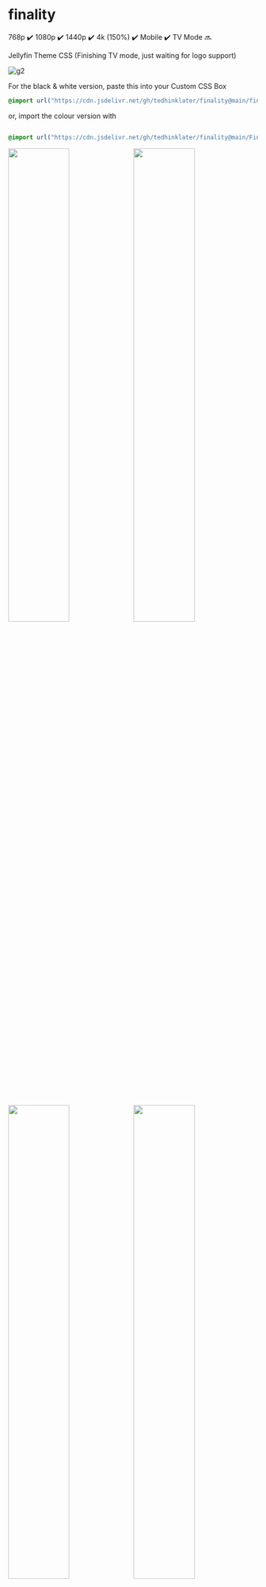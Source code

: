 # finality 
768p :heavy_check_mark: 1080p :heavy_check_mark: 1440p :heavy_check_mark: 4k (150%) :heavy_check_mark: Mobile :heavy_check_mark: TV Mode :soon:

Jellyfin Theme CSS (Finishing TV mode, just waiting for logo support)

![g2](https://github.com/user-attachments/assets/4119edd5-f5fd-441e-b5dd-50ae0e39b06f)

For the black & white version, paste this into your Custom CSS Box

```css
@import url("https://cdn.jsdelivr.net/gh/tedhinklater/finality@main/finality.css");

```

or, import the colour version with

```css

@import url("https://cdn.jsdelivr.net/gh/tedhinklater/finality@main/Finality-Coloured.css");

```

<img src="https://github.com/user-attachments/assets/02cc58a3-53a5-477b-8a8b-f8bb62e98565" width="49.5%" height="49.5%" /> <img src="https://github.com/user-attachments/assets/7fb35030-b7bc-485f-953f-d60e0e24b315" width="49.5%" height="49.5%" /> 
<img src="https://github.com/user-attachments/assets/d3f4275e-2025-4643-a533-1eebc93adc47" width="49.5%" height="49.5%" /> <img src="https://github.com/user-attachments/assets/baa80c23-c8bc-49b2-bf05-8a0047ec69b8" width="49.5%" height="49.5%" />
<img src="https://github.com/user-attachments/assets/7be2999b-c857-4666-8164-44825f66921e" width="49.5%" height="49.5%" /> <img src="https://github.com/user-attachments/assets/383c79c6-a946-4094-9620-b3ac1ee317f2" width="49.5%" height="49.5%" /> 

# Player 
![14](https://github.com/tedhinklater/finality/assets/66086488/84d70061-5216-4921-bff0-fbb25de59cca)

# Mobile
![mobile](https://github.com/tedhinklater/finality/assets/66086488/a0fb2aec-2794-4d68-b96c-9a144844729a)

Under "Display" make sure you enable backdrops and use the Dark theme

![darkbackdrops](https://github.com/user-attachments/assets/b69b1143-22c1-48df-b8e5-5aaa1869a97f)

# Optional Mods & Customization

## [Featured Content Bar](https://github.com/BobHasNoSoul/jellyfin-mods/blob/main/10.9.x.md#featured-content-bar-109xx) by [BobHasNoSoul](https://github.com/BobHasNoSoul) and [SethBacon](https://forum.jellyfin.org/u-sethbacon)

![featured](https://github.com/user-attachments/assets/c214cc03-9240-40c9-b7e1-9c3dc0634606)

1. Download [slideshow.html](https://github.com/tedhinklater/finality/blob/main/slideshow.html)

2. Enter your ```UserId``` into line 11 of slideshow.html (Get your UserID by going to the Jellyfin Dashboard, go to the Users tab, click your username. Your UserId is the last string in the address bar after the = sign)

3. Enter your ```API key``` into line 12 of slideshow.html (Go to Dashboard, API Keys tab, click the + and create a key for FeaturedSlideshow)

4. Go to your ```jellyfin-web``` folder (C:\Program Files\Jellyfin\Server\jellyfin-web) and create a folder named ```avatars``` and drop ```slideshow.html``` in that folder

5. (Important: Open Notepad with Administrator rights, or use Notepad++ for this) In the jellyfin-web folder, open the file ```home-html.RANDOMSTRINGHERE.chunk.js```

6. Ctrl+F and search for ```data-backdroptype="movie,series,book">``` 

7. Paste this after the >

```html
<style>.featurediframe { width: 89vw; height: 300px; display: block; border: 1px solid #000; margin: 0 auto}</style> <iframe class="featurediframe" src="/web/avatars/slideshow.html"></iframe>
```
8. Save the file.

9. Add this to your Custom CSS box in the Dashboard

```css
@import url("https://cdn.jsdelivr.net/gh/tedhinklater/finality@main/slideshow.css");
```

10. Empty your browser's cached web content (Ctrl+F5 or empty it from your browser's Cookies and Site Data settings section)

That's it.

## Changing your Jellyfin logo --> <img src="https://i.imgur.com/5d4W3M2.png" width="10%" height="10%"  /> 

Go into your Jellyfin server's Custom CSS and insert this (changing the obvious part):

```css
/*Use your own header logo*/
.pageTitleWithDefaultLogo {
  background-image: url(LOGO-URL-HERE);
}
```

## Scrolling Backdrop

```css
@import url("https://cdn.jsdelivr.net/gh/tedhinklater/finality@main/scrolling%20backdrop.css");

```

## ![Custom logo on login page](https://github.com/BobHasNoSoul/jellyfin-mods/blob/main/10.9.x.md#adding-your-logo-at-the-top-of-the-login-page-109x)

![login logo](https://github.com/user-attachments/assets/2f102c41-0632-402f-8c65-0b15eb9bb3c9)

